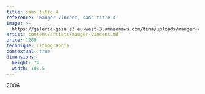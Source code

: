 ```yaml
---
title: sans titre 4
reference: 'Mauger Vincent, sans titre 4'
image: >-
  https://galerie-gaia.s3.eu-west-3.amazonaws.com/tina/uploads/mauger-vincent/galerie-gaia-mauger-vincent-75X103-topo.jpg
artist: content/artists/mauger-vincent.md
price: 1200
technique: Lithographie
contextual: true
dimensions:
  height: 74
  width: 103.5
---
```


2006
